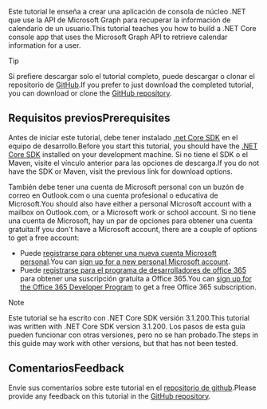 <!-- markdownlint-disable MD002 MD041 -->

<span data-ttu-id="93732-101">Este tutorial le enseña a crear una aplicación de consola de núcleo .NET que use la API de Microsoft Graph para recuperar la información de calendario de un usuario.</span><span class="sxs-lookup"><span data-stu-id="93732-101">This tutorial teaches you how to build a .NET Core console app that uses the Microsoft Graph API to retrieve calendar information for a user.</span></span>

> [!TIP]
> <span data-ttu-id="93732-102">Si prefiere descargar solo el tutorial completo, puede descargar o clonar el repositorio de [GitHub](https://github.com/microsoftgraph/msgraph-training-dotnet-core).</span><span class="sxs-lookup"><span data-stu-id="93732-102">If you prefer to just download the completed tutorial, you can download or clone the [GitHub repository](https://github.com/microsoftgraph/msgraph-training-dotnet-core).</span></span>

## <a name="prerequisites"></a><span data-ttu-id="93732-103">Requisitos previos</span><span class="sxs-lookup"><span data-stu-id="93732-103">Prerequisites</span></span>

<span data-ttu-id="93732-104">Antes de iniciar este tutorial, debe tener instalado [.net Core SDK](https://dotnet.microsoft.com/download) en el equipo de desarrollo.</span><span class="sxs-lookup"><span data-stu-id="93732-104">Before you start this tutorial, you should have the [.NET Core SDK](https://dotnet.microsoft.com/download) installed on your development machine.</span></span> <span data-ttu-id="93732-105">Si no tiene el SDK o el Maven, visite el vínculo anterior para las opciones de descarga.</span><span class="sxs-lookup"><span data-stu-id="93732-105">If you do not have the SDK or Maven, visit the previous link for download options.</span></span>

<span data-ttu-id="93732-106">También debe tener una cuenta de Microsoft personal con un buzón de correo en Outlook.com o una cuenta profesional o educativa de Microsoft.</span><span class="sxs-lookup"><span data-stu-id="93732-106">You should also have either a personal Microsoft account with a mailbox on Outlook.com, or a Microsoft work or school account.</span></span> <span data-ttu-id="93732-107">Si no tiene una cuenta de Microsoft, hay un par de opciones para obtener una cuenta gratuita:</span><span class="sxs-lookup"><span data-stu-id="93732-107">If you don't have a Microsoft account, there are a couple of options to get a free account:</span></span>

- <span data-ttu-id="93732-108">Puede [registrarse para obtener una nueva cuenta Microsoft personal](https://signup.live.com/signup?wa=wsignin1.0&rpsnv=12&ct=1454618383&rver=6.4.6456.0&wp=MBI_SSL_SHARED&wreply=https://mail.live.com/default.aspx&id=64855&cbcxt=mai&bk=1454618383&uiflavor=web&uaid=b213a65b4fdc484382b6622b3ecaa547&mkt=E-US&lc=1033&lic=1).</span><span class="sxs-lookup"><span data-stu-id="93732-108">You can [sign up for a new personal Microsoft account](https://signup.live.com/signup?wa=wsignin1.0&rpsnv=12&ct=1454618383&rver=6.4.6456.0&wp=MBI_SSL_SHARED&wreply=https://mail.live.com/default.aspx&id=64855&cbcxt=mai&bk=1454618383&uiflavor=web&uaid=b213a65b4fdc484382b6622b3ecaa547&mkt=E-US&lc=1033&lic=1).</span></span>
- <span data-ttu-id="93732-109">Puede [registrarse para el programa de desarrolladores de office 365](https://developer.microsoft.com/office/dev-program) para obtener una suscripción gratuita a Office 365.</span><span class="sxs-lookup"><span data-stu-id="93732-109">You can [sign up for the Office 365 Developer Program](https://developer.microsoft.com/office/dev-program) to get a free Office 365 subscription.</span></span>

> [!NOTE]
> <span data-ttu-id="93732-110">Este tutorial se ha escrito con .NET Core SDK versión 3.1.200.</span><span class="sxs-lookup"><span data-stu-id="93732-110">This tutorial was written with .NET Core SDK version 3.1.200.</span></span> <span data-ttu-id="93732-111">Los pasos de esta guía pueden funcionar con otras versiones, pero no se han probado.</span><span class="sxs-lookup"><span data-stu-id="93732-111">The steps in this guide may work with other versions, but that has not been tested.</span></span>

## <a name="feedback"></a><span data-ttu-id="93732-112">Comentarios</span><span class="sxs-lookup"><span data-stu-id="93732-112">Feedback</span></span>

<span data-ttu-id="93732-113">Envíe sus comentarios sobre este tutorial en el [repositorio de github](https://github.com/microsoftgraph/msgraph-training-dotnet-core).</span><span class="sxs-lookup"><span data-stu-id="93732-113">Please provide any feedback on this tutorial in the [GitHub repository](https://github.com/microsoftgraph/msgraph-training-dotnet-core).</span></span>
